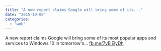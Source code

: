 ```yaml
---
title: "A new report claims Google will bring some of its..."
date: "2015-10-06"
categories: 
  - "web"
---
```


A new report claims Google will bring some of its most popular apps and services to Windows 10 in tomorrow's... [fb.me/7vElElyDh](http://fb.me/7vElElyDh)
